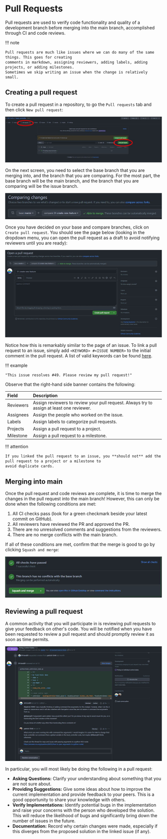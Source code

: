 # Pull Requests

Pull requests are used to verify code functionality and quality of a development branch before merging into the main branch,
accomplished through CI and code reviews.

!!! note

    Pull requests are much like issues where we can do many of the same things. This goes for creating
    comments in markdown, assigning reviewers, adding labels, adding projects, or adding milestones.
    Sometimes we skip writing an issue when the change is relatively small.

## Creating a pull request

To create a pull request in a repository, to go the `Pull requests` tab and then click `New pull request`:

![image](../../../assets/images/github/workflow/create_pr.png)

On the next screen, you need to select the base branch that you are merging into, and the branch that you
are comparing. For the most part, the base branch will be the main branch, and the branch that you are comparing
will be the issue branch.

![image](../../../assets/images/github/workflow/branch_comparison.png)

Once you have decided on your base and compare branches, click on `Create pull request`. You should see
the page below (looking in the dropdown menu, you can open the pull request as a draft to avoid notifying
reviewers until you are ready):

![image](../../../assets/images/github/workflow/pr_example.png)

Notice how this is remarkably similar to the page of an issue. To link a pull request to an issue, simply add
`<KEYWORD> #<ISSUE NUMBER>` to the initial comment in the pull request. A list of valid keywords can be found
[here](https://docs.github.com/en/issues/tracking-your-work-with-issues/linking-a-pull-request-to-an-issue).

!!! example

    "This issue resolves #49. Please review my pull request!"

Observe that the right-hand side banner contains the following:

| Field               | Description                                                                                    |
| :------------------ | :----------------------------------------------------------------------------------------------|
| Reviewers           | Assign reviewers to review your pull request. Always try to assign at least one reviewer.      |
| Assignees           | Assign the people who worked on the issue.                                                     |
| Labels              | Assign labels to categorize pull requests.                                                     |
| Projects            | Assign a pull request to a project.                                                            |
| Milestone           | Assign a pull request to a milestone.                                                          |

!!! attention

    If you linked the pull request to an issue, you **should not** add the pull request to a project or a milestone to
    avoid duplicate cards.

## Merging into main

Once the pull request and code reviews are complete, it is time to merge the changes in the pull request into the main
branch! However, this can only be done when the following conditions are met:

1. All CI checks pass (look for a green checkmark beside your latest commit on GitHub).
2. All reviewers have reviewed the PR and approved the PR.
3. There are no unresolved comments and suggestions from the reviewers.
4. There are no merge conflicts with the main branch.

If all of these conditions are met, confirm that the merge is good to go by clicking `Squash and merge`:

![image](../../../assets/images/github/workflow/pr_merge.png)

## Reviewing a pull request

A common activity that you will participate in is reviewing pull requests to give your feedback on other's code.
You will be notified when you have been requested to review a pull request and should promptly review it as
soon as time permits.

![image](../../../assets/images/github/workflow/pr_comment_snippet.png)

In particular, you will most likely be doing the following in a pull request:

- **Asking Questions:** Clarify your understanding about something that you are not sure about.
- **Providing Suggestions:** Give some ideas about how to improve the current implementation and provide feedback to
your peers. This is a good opportunity to share your knowledge with others.
- **Verify Implementations:** Identify potential bugs in the implementation and raise your concerns with the person
who developed the solution. This will reduce the likelihood of bugs and significantly bring down the number of issues
in the future.
- **Documentation:** Record why certain changes were made, especially if this diverges from the proposed solution
in the linked issue (if any).
